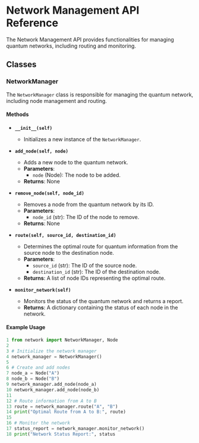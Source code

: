 # Network Management API Reference

The Network Management API provides functionalities for managing quantum networks, including routing and monitoring.

## Classes

### NetworkManager

The `NetworkManager` class is responsible for managing the quantum network, including node management and routing.

#### Methods

- **`__init__(self)`**
  - Initializes a new instance of the `NetworkManager`.

- **`add_node(self, node)`**
  - Adds a new node to the quantum network.
  - **Parameters**:
    - `node` (Node): The node to be added.
  - **Returns**: None

- **`remove_node(self, node_id)`**
  - Removes a node from the quantum network by its ID.
  - **Parameters**:
    - `node_id` (str): The ID of the node to remove.
  - **Returns**: None

- **`route(self, source_id, destination_id)`**
  - Determines the optimal route for quantum information from the source node to the destination node.
  - **Parameters**:
    - `source_id` (str): The ID of the source node.
    - `destination_id` (str): The ID of the destination node.
  - **Returns**: A list of node IDs representing the optimal route.

- **`monitor_network(self)`**
  - Monitors the status of the quantum network and returns a report.
  - **Returns**: A dictionary containing the status of each node in the network.

#### Example Usage

```python
1 from network import NetworkManager, Node
2 
3 # Initialize the network manager
4 network_manager = NetworkManager()
5 
6 # Create and add nodes
7 node_a = Node("A")
8 node_b = Node("B")
9 network_manager.add_node(node_a)
10 network_manager.add_node(node_b)
11 
12 # Route information from A to B
13 route = network_manager.route("A", "B")
14 print("Optimal Route from A to B:", route)
15 
16 # Monitor the network
17 status_report = network_manager.monitor_network()
18 print("Network Status Report:", status
```
